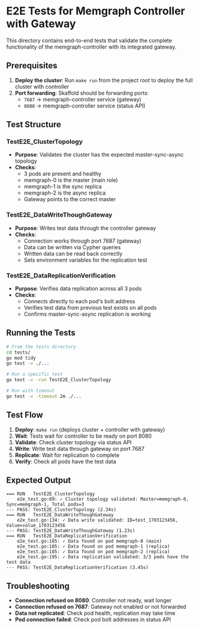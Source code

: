 # E2E Tests for Memgraph Controller with Gateway

This directory contains end-to-end tests that validate the complete functionality of the memgraph-controller with its integrated gateway.

## Prerequisites

1. **Deploy the cluster**: Run `make run` from the project root to deploy the full cluster with controller
2. **Port forwarding**: Skaffold should be forwarding ports:
   - `7687` → memgraph-controller service (gateway)  
   - `8080` → memgraph-controller service (status API)

## Test Structure

### TestE2E_ClusterTopology
- **Purpose**: Validates the cluster has the expected master-sync-async topology
- **Checks**:
  - 3 pods are present and healthy
  - memgraph-0 is the master (main role)
  - memgraph-1 is the sync replica  
  - memgraph-2 is the async replica
  - Gateway points to the correct master

### TestE2E_DataWriteThoughGateway
- **Purpose**: Writes test data through the controller gateway
- **Checks**:
  - Connection works through port 7687 (gateway)
  - Data can be written via Cypher queries
  - Written data can be read back correctly
  - Sets environment variables for the replication test

### TestE2E_DataReplicationVerification  
- **Purpose**: Verifies data replication across all 3 pods
- **Checks**:
  - Connects directly to each pod's bolt address
  - Verifies test data from previous test exists on all pods
  - Confirms master-sync-async replication is working

## Running the Tests

```bash
# From the tests directory
cd tests/
go mod tidy
go test -v ./...

# Run a specific test
go test -v -run TestE2E_ClusterTopology

# Run with timeout
go test -v -timeout 2m ./...
```

## Test Flow

1. **Deploy**: `make run` (deploys cluster + controller with gateway)
2. **Wait**: Tests wait for controller to be ready on port 8080
3. **Validate**: Check cluster topology via status API
4. **Write**: Write test data through gateway on port 7687
5. **Replicate**: Wait for replication to complete
6. **Verify**: Check all pods have the test data

## Expected Output

```
=== RUN   TestE2E_ClusterTopology
    e2e_test.go:89: ✓ Cluster topology validated: Master=memgraph-0, Sync=memgraph-1, Total pods=3
--- PASS: TestE2E_ClusterTopology (2.34s)
=== RUN   TestE2E_DataWriteThoughGateway  
    e2e_test.go:134: ✓ Data write validated: ID=test_1703123456, Value=value_1703123456
--- PASS: TestE2E_DataWriteThoughGateway (1.23s)
=== RUN   TestE2E_DataReplicationVerification
    e2e_test.go:185: ✓ Data found on pod memgraph-0 (main)
    e2e_test.go:185: ✓ Data found on pod memgraph-1 (replica)
    e2e_test.go:185: ✓ Data found on pod memgraph-2 (replica)
    e2e_test.go:195: ✓ Data replication validated: 3/3 pods have the test data
--- PASS: TestE2E_DataReplicationVerification (3.45s)
```

## Troubleshooting

- **Connection refused on 8080**: Controller not ready, wait longer
- **Connection refused on 7687**: Gateway not enabled or not forwarded  
- **Data not replicated**: Check pod health, replication may take time
- **Pod connection failed**: Check pod bolt addresses in status API
